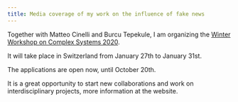 ```yaml
---
title: Media coverage of my work on the influence of fake news
---
```


Together with Matteo Cinelli and Burcu Tepekule, I am organizing the [Winter Workshop on Complex Systems 2020](https://wwcs2020.github.io).

It will take place in Switzerland from January 27th to January 31st. 

The applications are open now, until October 20th.

It is a great opportunity to start new collaborations and work on interdisciplinary projects, more information at the website.
